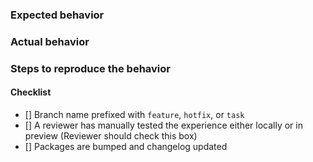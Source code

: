 <!-- 
Please give enough detail to understand the reason or value of this PR. If fixing a bug, please add criteria for testing. If adding a feature, share any screenshots or screen records you think may be useful to your teammates.
-->

### Expected behavior


### Actual behavior


### Steps to reproduce the behavior


#### Checklist
<!-- Remove items that do not apply. For completed items, change [] to [x]. -->
- [] Branch name prefixed with `feature`, `hotfix`, or `task`
- [] A reviewer has manually tested the experience either locally or in preview (Reviewer should check this box)
- [] Packages are bumped and changelog updated
